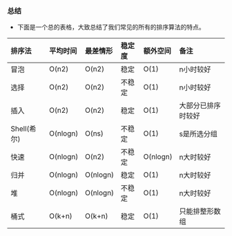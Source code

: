 ### 总结

*   下面是一个总的表格，大致总结了我们常见的所有的排序算法的特点。

| 排序法       | 平均时间     | 最差情形     | 稳定度 | 额外空间     | 备注        |
| :-------- | :------- | :------- | :-- | :------- | :-------- |
| 冒泡        | O(n2)    | O(n2)    | 稳定  | O(1)     | n小时较好     |
| 选择        | O(n2)    | O(n2)    | 不稳定 | O(1)     | n小时较好     |
| 插入        | O(n2)    | O(n2)    | 稳定  | O(1)     | 大部分已排序时较好 |
| Shell(希尔) | O(nlogn) | O(ns)    | 不稳定 | O(1)     | s是所选分组    |
| 快速        | O(nlogn) | O(n2)    | 不稳定 | O(nlogn) | n大时较好     |
| 归并        | O(nlogn) | O(nlogn) | 稳定  | O(1)     | n大时较好     |
| 堆         | O(nlogn) | O(nlogn) | 不稳定 | O(1)     | n大时较好     |
| 桶式        | O(k+n)   | O(k+n)   | 稳定  | O(1)     | 只能排整形数组   |

